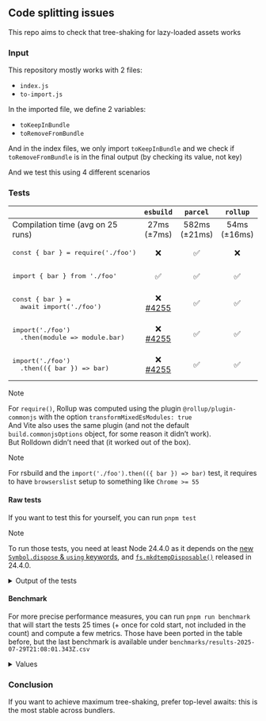 ## Code splitting issues

This repo aims to check that tree-shaking for lazy-loaded assets works

### Input

This repository mostly works with 2 files:

- `index.js`
- `to-import.js`

In the imported file, we define 2 variables:

- `toKeepInBundle`
- `toRemoveFromBundle`

And in the index files, we only import `toKeepInBundle` and we check if `toRemoveFromBundle` is in the final output (by checking its value, not key)

And we test this using 4 different scenarios

### Tests

|                                                              |                          `esbuild`                          |     `parcel`     |    `rollup`     |                                    `rspack`                                    |    `vite`     |  `rolldown`  |         `rsbuild`          |
| ------------------------------------------------------------ | :---------------------------------------------------------: | :--------------: | :-------------: | :----------------------------------------------------------------------------: | :-----------: | :----------: | :------------------------: |
| Compilation time (avg on 25 runs)                            |                       27ms<br>(±7ms)                        | 582ms<br>(±21ms) | 54ms<br>(±16ms) |                                71ms<br>(±10ms)                                 | 148ms (±21ms) | 31ms (±18ms) | 86ms<br>(±14ms) <tr></tr>  |
| <pre>const { bar } = require('./foo')</pre>                  |                             ❌                              |        ✅        |       ❌        |      ⚠️<br>[#11226](https://github.com/web-infra-dev/rspack/issues/11226)      |      ❌       |      ❌      |        ⚠️ <tr></tr>        |
| <pre>import { bar } from './foo'</pre>                       |                             ✅                              |        ✅        |       ✅        |                                       ✅                                       |      ✅       |      ✅      |        ✅ <tr></tr>        |
| <pre>const { bar } =&#13;  await import('./foo')</pre>       | ❌<br>[#4255](https://github.com/evanw/esbuild/issues/4255) |        ✅        |       ✅        |                                       ✅                                       |      ✅       |      ✅      |        ✅ <tr></tr>        |
| <pre>import('./foo')&#13;  .then(module => module.bar)</pre> | ❌<br>[#4255](https://github.com/evanw/esbuild/issues/4255) |        ✅        |       ✅        | ✅<br>`>=1.5.6` ([#11665](https://github.com/web-infra-dev/rspack/pull/11665)) |      ❌       |      ✅      | ✅<br>`>=1.5.11` <tr></tr> |
| <pre>import('./foo')&#13;  .then(({ bar }) => bar)</pre>     | ❌<br>[#4255](https://github.com/evanw/esbuild/issues/4255) |        ✅        |       ✅        | ✅<br>`>=1.5.6` ([#11665](https://github.com/web-infra-dev/rspack/pull/11665)) |      ✅       |      ✅      |      ✅<br>`>=1.5.11`      |

> [!Note]
> For `require()`, Rollup was computed using the plugin `@rollup/plugin-commonjs` with the option `transformMixedEsModules: true`\
> And Vite also uses the same plugin (and not the default `build.commonjsOptions` object, for some reason it didn’t work).\
> But Rolldown didn’t need that (it worked out of the box).

> [!Note]
> For rsbuild and the `import('./foo').then(({ bar }) => bar)` test, it requires to have `browserslist` setup to something like `Chrome >= 55`

#### Raw tests

If you want to test this for yourself, you can run `pnpm test`

> [!Note]
> To run those tests, you need at least Node 24.4.0 as it depends on the [new `Symbol.dispose` & `using` keywords](https://github.com/tc39/proposal-explicit-resource-management), and [`fs.mkdtempDisposable()`](https://nodejs.org/api/fs.html#fspromisesmkdtempdisposableprefix-options) released in 24.4.0.

<details><summary>Output of the tests</summary>

```
> node --test tests/\*.test.mjs

▶ builds and tree-shakes using esbuild
  ✔ properly bundles important variables (0.800291ms)
  ✔ ❌ FAILURE: tree shakes sync require destructuring (1.059375ms)
  ✔ ❌ FAILURE: tree shakes sync require module (0.319958ms)
  ✔ ❌ FAILURE: tree shakes sync require chaining (0.19925ms)
  ✔ tree shakes sync modules (0.074583ms)
  ✔ ❌ FAILURE: tree shakes async modules top level awaited (0.125917ms)
  ✔ ❌ FAILURE: tree shakes async modules import() whole module (0.125041ms)
  ✔ ❌ FAILURE: tree shakes async modules import() + picked (0.108833ms)
✔ builds and tree-shakes using esbuild (24.498084ms)

▶ builds and tree-shakes using parcel
  ✔ properly bundles important variables (0.946292ms)
  ✔ tree shakes sync require destructuring (0.093041ms)
  ✔ tree shakes sync require module (0.051292ms)
  ✔ tree shakes sync require chaining (0.0505ms)
  ✔ tree shakes sync modules (0.046333ms)
  ✔ tree shakes async modules top level awaited (0.03775ms)
  ✔ tree shakes async modules import() whole module (0.041959ms)
  ✔ tree shakes async modules import() + picked (0.042167ms)
✔ builds and tree-shakes using parcel (623.948625ms)

▶ builds and tree-shakes using rolldown
  ✔ properly bundles important variables (2.8225ms)
  ✔ ❌ FAILURE: tree shakes sync require destructuring (0.811542ms)
  ✔ ❌ FAILURE: tree shakes sync require module (0.298291ms)
  ✔ ❌ FAILURE: tree shakes sync require chaining (0.262125ms)
  ✔ tree shakes sync modules (0.066958ms)
  ✔ tree shakes async modules top level awaited (0.06175ms)
  ✔ tree shakes async modules import() whole module (0.063875ms)
  ✔ tree shakes async modules import() + picked (0.076875ms)
✔ builds and tree-shakes using rolldown (28.179917ms)

▶ builds and tree-shakes using rollup
  ✔ properly bundles important variables (0.805583ms)
  ✔ ❌ FAILURE: tree shakes sync require destructuring (0.842541ms)
  ✔ ❌ FAILURE: tree shakes sync require module (0.270833ms)
  ✔ ❌ FAILURE: tree shakes sync require chaining (0.199083ms)
  ✔ tree shakes sync modules (0.069125ms)
  ✔ tree shakes async modules top level awaited (0.062875ms)
  ✔ tree shakes async modules import() whole module (0.055333ms)
  ✔ tree shakes async modules import() + picked (0.059875ms)
✔ builds and tree-shakes using rollup (47.202166ms)

▶ builds and tree-shakes using rsbuild
  ✔ properly bundles important variables (1.008459ms)
  ✔ ❌ FAILURE: tree shakes sync require destructuring (0.671417ms)
  ✔ ❌ FAILURE: tree shakes sync require module (0.185958ms)
  ✔ tree shakes sync require chaining (0.062667ms)
  ✔ tree shakes sync modules (0.056333ms)
  ✔ tree shakes async modules top level awaited (0.049042ms)
  ✔ tree shakes async modules import() whole module (0.054416ms)
  ✔ tree shakes async modules import() + picked (0.051917ms)
✔ builds and tree-shakes using rsbuild (79.944416ms)

▶ builds and tree-shakes using rspack
  ✔ properly bundles important variables (1.093083ms)
  ✔ ❌ FAILURE: tree shakes sync require destructuring (0.743625ms)
  ✔ ❌ FAILURE: tree shakes sync require module (0.2005ms)
  ✔ tree shakes sync require chaining (0.075834ms)
  ✔ tree shakes sync modules (0.070125ms)
  ✔ tree shakes async modules top level awaited (0.07125ms)
  ✔ tree shakes async modules import() whole module (0.073541ms)
  ✔ tree shakes async modules import() + picked (0.101958ms)
✔ builds and tree-shakes using rspack (65.995791ms)

▶ builds and tree-shakes using vite
  ✔ properly bundles important variables (1.031792ms)
  ✔ ❌ FAILURE: tree shakes sync require destructuring (0.710166ms)
  ✔ ❌ FAILURE: tree shakes sync require module (0.166334ms)
  ✔ ❌ FAILURE: tree shakes sync require chaining (0.229583ms)
  ✔ tree shakes sync modules (0.089042ms)
  ✔ tree shakes async modules top level awaited (0.070916ms)
  ✔ ❌ FAILURE: tree shakes async modules import() whole module (0.136208ms)
  ✔ tree shakes async modules import() + picked (0.059583ms)
✔ builds and tree-shakes using vite (154.022291ms)
```

</details>

#### Benchmark

For more precise performance measures, you can run `pnpm run benchmark` that will start the tests 25 times (+ once for cold start, not included in the count) and compute a few metrics.
Those have been ported in the table before, but the last benchmark is available under `benchmarks/results-2025-07-29T21:08:01.343Z.csv`

<details><summary>Values</summary>

```
🎉 Benchmark completed in 31.36 seconds
📄 Results saved to: benchmarks/results-2025-08-26T11:25:08.774Z.csv

📊 Summary Statistics:
==================================================
esbuild:
  Average: 27.30ms
  Median:  25.03ms
  Stddev:  7.04ms
  Min:     19.23ms
  Max:     45.17ms

parcel:
  Average: 582.25ms
  Median:  575.07ms
  Stddev:  21.04ms
  Min:     564.34ms
  Max:     664.65ms

rolldown:
  Average: 31.12ms
  Median:  24.29ms
  Stddev:  18.84ms
  Min:     12.05ms
  Max:     101.80ms

rollup:
  Average: 53.63ms
  Median:  48.42ms
  Stddev:  15.69ms
  Min:     43.63ms
  Max:     123.31ms

rsbuild:
  Average: 86.06ms
  Median:  81.71ms
  Stddev:  14.58ms
  Min:     74.08ms
  Max:     125.52ms

rspack:
  Average: 70.63ms
  Median:  67.07ms
  Stddev:  9.68ms
  Min:     63.03ms
  Max:     106.78ms

vite:
  Average: 147.69ms
  Median:  140.65ms
  Stddev:  20.88ms
  Min:     133.76ms
  Max:     235.06ms
```

</details>

### Conclusion

If you want to achieve maximum tree-shaking, prefer top-level awaits: this is the most stable across bundlers.
